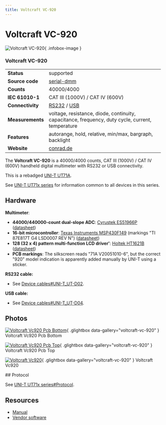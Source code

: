 ```yaml
---
title: Voltcraft VC-920
---
```


# Voltcraft VC-920

<div class="infobox" markdown>

![Voltcraft VC-920](./img/Voltcraft_vc920_pcb_bottom.jpg){ .infobox-image }

### Voltcraft VC-920

| | |
|---|---|
| **Status** | supported |
| **Source code** | [serial-dmm](https://github.com/OpenTraceLab/OpenTraceCapture/tree/main/src/hardware/serial-dmm) |
| **Counts** | 40000/4000 |
| **IEC 61010-1** | CAT III (1000V) / CAT IV (600V) |
| **Connectivity** | [RS232](https://sigrok.org/wiki/Device_cables#UNI-T_UT-D02) / [USB](https://sigrok.org/wiki/Device_cables#UNI-T_UT-D04) |
| **Measurements** | voltage, resistance, diode, continuity, capacitance, frequency, duty cycle, current, temperature |
| **Features** | autorange, hold, relative, min/max, bargraph, backlight |
| **Website** | [conrad.de](https://web.archive.org/web/20120824044029/http://www.conrad.de/ce/de/product/123296/VOLTCRAFT-VC920-TRMS-Digital-Multimeter-m-Software-VC900-Serie-400004000-Counts-CAT-IV-600V) |

</div>

The **Voltcraft VC-920** is a 40000/4000 counts, CAT III (1000V) / CAT IV (600V) handheld digital multimeter with RS232 or USB connectivity.

This is a rebadged [UNI-T UT71A](http://uni-trend.com/UT71A.html).

See [UNI-T UT71x series](https://sigrok.org/wiki/UNI-T_UT71x_series) for information common to all devices in this series.

## Hardware

**Multimeter**:

- **44000/440000-count dual-slope ADC**: [Cyrustek ES51966P](http://www.cyrustek.com.tw/product-1-44000.htm#ES51966) ([datasheet](http://www.cyrustek.com.tw/spec/ES51966A.pdf))
- **16-bit microcontroller**: [Texas Instruments MSP430F149](http://www.ti.com/product/msp430f149) (markings "TI 87E817T G4 LSD0007 REV N") ([datasheet](http://www.ti.com/lit/gpn/msp430f149))
- **128 (32 x 4) pattern multi-function LCD driver'**: [Holtek HT1621B](http://www.holtek.com.tw/english/docum/consumer/1621.htm) ([datasheet](http://www.holtek.com.tw/pdf/consumer/ht1621v310.pdf))
- **PCB markings**: The silkscreen reads "71A V20051010-6", but the correct "920" model indication is apparently added manually by UNI-T using a sticker.

**RS232 cable:**

- See [Device cables#UNI-T_UT-D02](https://sigrok.org/wiki/Device_cables#UNI-T_UT-D02).

**USB cable:**

- See [Device cables#UNI-T_UT-D04](https://sigrok.org/wiki/Device_cables#UNI-T_UT-D04).

## Photos

<div class="photo-grid" markdown>

[![Voltcraft Vc920 Pcb Bottom](./img/Voltcraft_vc920_pcb_bottom.jpg)](./img/Voltcraft_vc920_pcb_bottom.jpg "Voltcraft Vc920 Pcb Bottom"){ .glightbox data-gallery="voltcraft-vc-920" }
<span class="caption">Voltcraft Vc920 Pcb Bottom</span>

[![Voltcraft Vc920 Pcb Top](./img/Voltcraft_vc920_pcb_top.jpg)](./img/Voltcraft_vc920_pcb_top.jpg "Voltcraft Vc920 Pcb Top"){ .glightbox data-gallery="voltcraft-vc-920" }
<span class="caption">Voltcraft Vc920 Pcb Top</span>

[![Voltcraft Vc920](./img/Voltcraft_vc920.png)](./img/Voltcraft_vc920.png "Voltcraft Vc920"){ .glightbox data-gallery="voltcraft-vc-920" }
<span class="caption">Voltcraft Vc920</span>

</div>
## Protocol

See [UNI-T UT71x series#Protocol](https://sigrok.org/wiki/UNI-T_UT71x_series#Protocol).

## Resources
- [Manual](http://www.produktinfo.conrad.com/datenblaetter/100000-124999/123296-an-01-ml-VOLTCRAFT_VC920_DMM_de_en_fr_nl.pdf)
- [Vendor software](http://www.produktinfo.conrad.com/datenblaetter/100000-124999/123296-up-01-en-VC920DMM_WIN7_32_64bit_V3_00.zip)


